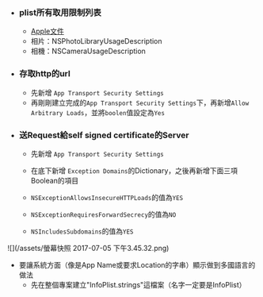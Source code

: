 * ### plist所有取用限制列表

  * [Apple文件](https://developer.apple.com/library/content/documentation/General/Reference/InfoPlistKeyReference/Articles/CocoaKeys.html)
  * 相片：NSPhotoLibraryUsageDescription
  * 相機：NSCameraUsageDescription
* ### 存取http的url

  * 先新增 `App Transport Security Settings`
  * 再剛剛建立完成的`App Transport Security Settings`下，再新增`Allow Arbitrary Loads`，並將`boolen`值設定為`Yes`
* ### 送Request給self signed certificate的Server

  * 先新增 `App Transport Security Settings`

  * 在底下新增 `Exception Domains`的Dictionary，之後再新增下面三項Boolean的項目

  * `NSExceptionAllowsInsecureHTTPLoads`的值為`YES`

  * `NSExceptionRequiresForwardSecrecy`的值為`NO`

  * `NSIncludesSubdomains`的值為`YES`

![](/assets/螢幕快照 2017-07-05 下午3.45.32.png)

* 要讓系統方面（像是App Name或要求Location的字串）顯示做到多國語言的做法
  * 先在整個專案建立"InfoPlist.strings"這檔案（名字一定要是InfoPlist）



